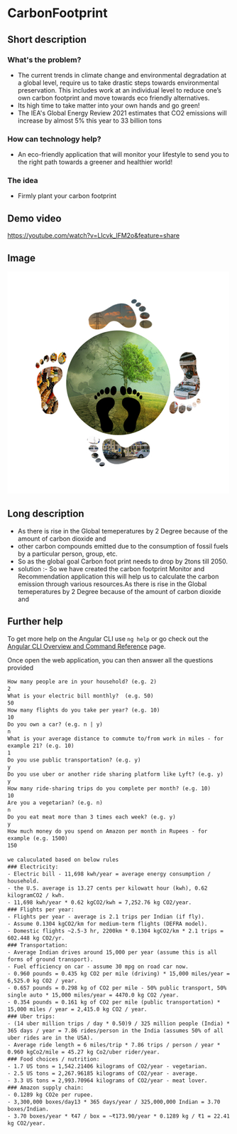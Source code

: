 # CarbonFootprint

## Short description

### What's the problem?


- The current trends in climate change and environmental degradation at a global level, require us to take drastic steps towards environmental preservation. This includes work at an individual level to reduce one’s own carbon footprint and move towards eco friendly alternatives. 
- Its high time to take matter into your own hands and go green!
- The IEA's Global Energy Review 2021 estimates that CO2 emissions will increase by almost 5% this year to 33 billion tons


### How can technology help?
- An eco-friendly application that will monitor your lifestyle to send you to the right path towards a greener and healthier world!



### The idea

- Firmly plant your carbon footprint

## Demo video

https://youtube.com/watch?v=LIcvk_lFM2o&feature=share


## Image

![](https://github.com/srivanim/howard-worriers-IBM-hackathon-2021/blob/master/src/assets/logo.png)

## Long description


- As there is rise in the Global temeperatures by 2 Degree because of the amount of carbon dioxide and 
- other carbon compounds emitted due to the consumption of fossil fuels by a particular person, group, etc.
- So as the global goal Carbon foot print needs to drop by 2tons till 2050.
- solution :- So we have created the carbon footprint Monitor and Recommendation application this will help us to calculate the carbon emission through various resources.As there is rise in the Global temeperatures by 2 Degree because of the amount of carbon dioxide and 
                                                                                                                                                                        

## Further help

To get more help on the Angular CLI use `ng help` or go check out the [Angular CLI Overview and Command Reference](https://angular.io/cli) page.

Once open the web application, you can then answer all the questions provided

```
How many people are in your household? (e.g. 2) 
2
What is your electric bill monthly?  (e.g. 50) 
50
How many flights do you take per year? (e.g. 10) 
10
Do you own a car? (e.g. n | y) 
n
What is your average distance to commute to/from work in miles - for example 21? (e.g. 10) 
1
Do you use public transportation? (e.g. y)
y
Do you use uber or another ride sharing platform like Lyft? (e.g. y) 
y
How many ride-sharing trips do you complete per month? (e.g. 10) 
10
Are you a vegetarian? (e.g. n) 
n
Do you eat meat more than 3 times each week? (e.g. y) 
y
How much money do you spend on Amazon per month in Rupees - for example (e.g. 1500) 
150

we caluculated based on below rules
### Electricity:
- Electric bill - 11,698 kwh/year = average energy consumption / household.
- the U.S. average is 13.27 cents per kilowatt hour (kwh), 0.62 kilogramCO2 / kwh.
- 11,698 kwh/year * 0.62 kgCO2/kwh = 7,252.76 kg CO2/year.
### Flights per year:
- Flights per year - average is 2.1 trips per Indian (if fly).
- Assume 0.1304 kgCO2/km for medium-term flights (DEFRA model).
- Domestic flights ~2.5-3 hr, 2200km * 0.1304 kgCO2/km * 2.1 trips = 602.448 kg CO2/yr.
### Transportation:
- Average Indian drives around 15,000 per year (assume this is all forms of ground transport).
- Fuel efficiency on car - assume 30 mpg on road car now.
- 0.960 pounds = 0.435 kg CO2 per mile (driving) * 15,000 miles/year = 6,525.0 kg CO2 / year. 
- 0.657 pounds = 0.298 kg of CO2 per mile - 50% public transport, 50% single auto * 15,000 miles/year = 4470.0 kg CO2 /year.
- 0.354 pounds = 0.161 kg of CO2 per mile (public transportation) * 15,000 miles / year = 2,415.0 kg CO2 / year.
### Uber trips:
- (14 uber million trips / day * 0.50)9 / 325 million people (India) * 365 days / year = 7.86 rides/person in the India (assumes 50% of all uber rides are in the USA).
- Average ride length = 6 miles/trip * 7.86 trips / person / year * 0.960 kgCo2/mile = 45.27 kg Co2/uber rider/year.
### Food choices / nutrition:
- 1.7 US tons = 1,542.21406 kilograms of CO2/year - vegetarian.
- 2.5 US tons = 2,267.96185 kilograms of CO2/year - average.
- 3.3 US tons = 2,993.70964 kilograms of CO2/year - meat lover.
### Amazon supply chain:
- 0.1289 kg CO2e per rupee.
- 3,300,000 boxes/day13 * 365 days/year / 325,000,000 Indian = 3.70 boxes/Indian.
- 3.70 boxes/year * ₹47 / box = ~₹173.90/year * 0.1289 kg / ₹1 = 22.41 kg CO2/year.
